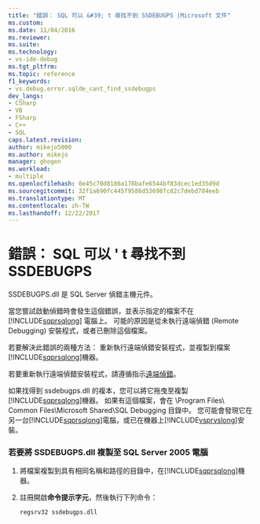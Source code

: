 ```yaml
---
title: "錯誤： SQL 可以 &#39; t 尋找不到 SSDEBUGPS |Microsoft 文件"
ms.custom: 
ms.date: 11/04/2016
ms.reviewer: 
ms.suite: 
ms.technology:
- vs-ide-debug
ms.tgt_pltfrm: 
ms.topic: reference
f1_keywords:
- vs.debug.error.sqlde_cant_find_ssdebugps
dev_langs:
- CSharp
- VB
- FSharp
- C++
- SQL
caps.latest.revision: 
author: mikejo5000
ms.author: mikejo
manager: ghogen
ms.workload:
- multiple
ms.openlocfilehash: 0e45c70d8186a178bafe6544bf83dcec1ed35d9d
ms.sourcegitcommit: 32f1a690fc445f9586d53698fc82c7debd784eeb
ms.translationtype: MT
ms.contentlocale: zh-TW
ms.lasthandoff: 12/22/2017
---
```

# <a name="error-sql-can39t-find-ssdebugps"></a>錯誤： SQL 可以 &#39; t 尋找不到 SSDEBUGPS
SSDEBUGPS.dll 是 SQL Server 偵錯主機元件。  
  
 當您嘗試啟動偵錯時會發生這個錯誤，並表示指定的檔案不在 [!INCLUDE[sqprsqlong](../debugger/includes/sqprsqlong_md.md)] 電腦上。 可能的原因是從未執行遠端偵錯 (Remote Debugging) 安裝程式，或者已刪除這個檔案。  
  
 若要解決此錯誤的兩種方法： 重新執行遠端偵錯安裝程式，並複製到檔案[!INCLUDE[sqprsqlong](../debugger/includes/sqprsqlong_md.md)]機器。  
  
 若要重新執行遠端偵錯安裝程式，請遵循指示[遠端偵錯](../debugger/remote-debugging.md)。  
  
 如果找得到 ssdebugps.dll 的複本，您可以將它拖曳至複製[!INCLUDE[sqprsqlong](../debugger/includes/sqprsqlong_md.md)]機器。 如果有這個檔案，會在 \Program Files\ Common Files\Microsoft Shared\SQL Debugging 目錄中。 您可能會發現它在另一台[!INCLUDE[sqprsqlong](../debugger/includes/sqprsqlong_md.md)]電腦，或已在機器上[!INCLUDE[vsprvslong](../code-quality/includes/vsprvslong_md.md)]安裝。  
  
### <a name="to-copy-ssdebugpsdll-onto-the-sql-server-2005-machine"></a>若要將 SSDEBUGPS.dll 複製至 SQL Server 2005 電腦  
  
1.  將檔案複製到具有相同名稱和路徑的目錄中，在[!INCLUDE[sqprsqlong](../debugger/includes/sqprsqlong_md.md)]機器。  
  
2.  註冊開啟**命令提示字元**，然後執行下列命令：  
  
    ```  
    regsrv32 ssdebugps.dll  
    ```